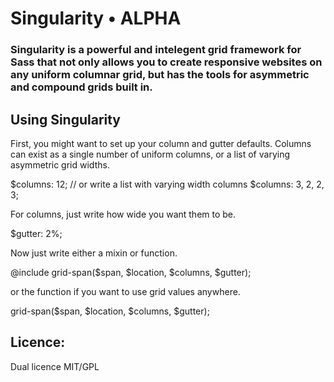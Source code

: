 # Singularity • ALPHA

### Singularity is a powerful and intelegent grid framework for Sass that not only allows you to create responsive websites on any uniform columnar grid, but has the tools for asymmetric and compound grids built in.

## Using Singularity

First, you might want to set up your column and gutter defaults. Columns can exist as a single number of uniform columns, or a list of varying asymmetric grid widths.

  $columns: 12;
  // or write a list with varying width columns
  $columns: 3, 2, 2, 3;

For columns, just write how wide you want them to be.

  $gutter: 2%;

Now just write either a mixin or function.

  @include grid-span($span, $location, $columns, $gutter);
  
or the function if you want to use grid values anywhere.

  grid-span($span, $location, $columns, $gutter);

## Licence:

Dual licence MIT/GPL